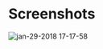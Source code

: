 # Screenshots

![jan-29-2018 17-17-58](https://user-images.githubusercontent.com/16506248/35502604-7bbf0a22-0518-11e8-8e15-8e3e3fa3c127.gif)

